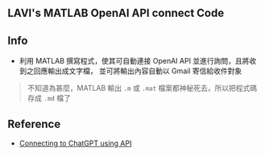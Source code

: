 ## LAVI's MATLAB OpenAI API connect Code

## Info
- 利用  MATLAB  撰寫程式，使其可自動連接 OpenAI API 並進行詢問，且將收到之回應輸出成文字檔，
並可將輸出內容自動以 Gmail 寄信給收件對象
> 不知道為甚麼，MATLAB 輸出 `.m` 或 `.mat` 檔案都神秘死去，所以把程式碼存成 `.md` 檔了

## Reference
- [Connecting to ChatGPT using API](https://www.mathworks.com/matlabcentral/answers/1894530-connecting-to-chatgpt-using-api)
